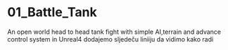 # 01_Battle_Tank
An open world head to head tank fight with simple AI,terrain and advance control system in Unreal4
dodajemo sljedeču liniiju da vidimo kako radi
